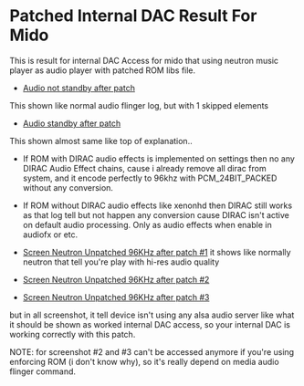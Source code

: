 # Patched Internal DAC Result For Mido

This is result for internal DAC Access for mido that using neutron music player as audio player
with patched ROM libs file.

- [Audio not standby after patch](https://github.com/Nicklas373/Internal_DAC_Fixer/blob/master/docs/patched/audio_not_standby_after_patch.log)

This shown like normal audio flinger log, but with 1 skipped elements

- [Audio standby after patch](https://github.com/Nicklas373/Internal_DAC_Fixer/blob/master/docs/patched/audio_standby_after_patch.log)

This shown almost same like top of explanation..
- If ROM with DIRAC audio effects is implemented on settings then no any DIRAC Audio Effect chains, cause i already remove all dirac from system, and it encode perfectly to 96khz with PCM_24BIT_PACKED without any conversion.
- If ROM without DIRAC audio effects like xenonhd then DIRAC still works as that log tell but not happen any conversion cause DIRAC isn't active on default audio processing. Only as audio effects when enable in audiofx or etc.

- [Screen Neutron Unpatched 96KHz after patch #1](https://github.com/Nicklas373/Internal_DAC_Fixer/blob/master/docs/patched/Screenshot_20190214-093915.png)
it shows like normally neutron that tell you're play with hi-res audio quality

- [Screen Neutron Unpatched 96KHz after patch #2](https://github.com/Nicklas373/Internal_DAC_Fixer/blob/master/docs/patched/Screenshot_20190214-093925.png)

- [Screen Neutron Unpatched 96KHz after patch #3](https://github.com/Nicklas373/Internal_DAC_Fixer/blob/master/docs/patched/Screenshot_20190214-093936.png)

but in all screenshot, it tell device isn't using any alsa audio server like what it should be shown as worked internal DAC access, so your internal DAC is working correctly with this patch.

NOTE: for screenshot #2 and #3 can't be accessed anymore if you're using enforcing ROM (i don't know why), so it's really depend on media audio flinger command.